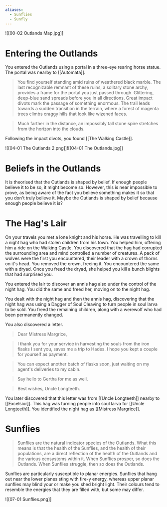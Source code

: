 ```yaml
---
aliases:
  - Sunflies
  - Sunfly
---
```

![[00-02 Outlands Map.jpg]]
# Entering the Outlands
You entered the Outlands using a portal in a three-eye rearing horse statue. The portal was nearby to [[Automata]].

> You find yourself standing amid ruins of weathered black marble. The last recognizable remnant of these ruins, a solitary stone archy, provides a frame for the portal you just passed through. Glittering, deep-blue sand spreads before you in all directions. Great impact divots mark the passage of something enormous. The trail leads towards a sudden transition in the terrain, where a forest of magenta trees climbs craggy hills that look like wizened faces.

> Much farther in the distance, an impossibly tall stone spire stretches from the horizon into the clouds.

Following the impact divots, you found [[The Walking Castle]].

![[04-01 The Outlands 2.png]]![[04-01 The Outlands.jpg]]
# Beliefs in the Outlands
It is theorised that the Outlands is shaped by belief. If enough people believe it to be so, it might become so. However, this is near impossible to prove, as being aware of the fact you believe something makes it so that you don't truly believe it. Maybe the Outlands is shaped by belief because enough people believe it is? 
# The Hag's Lair
On your travels you met a lone knight and his horse. He was travelling to kill a night hag who had stolen children from his town. You helped him, offering him a ride on the Walking Castle. You discovered that the hag had corrupted the surrounding area and mind controlled a number of creatures. A pack of wolves were the first you encountered, their leader with a crown of thorns on it's head. You removed the crown, freeing it. You encountered the same with a dryad. Once you freed the dryad, she helped you kill a bunch blights that had surprised you.

You entered the lair to discover an annis hag also under the control of the night hag. You did the same and freed her, moving on to the night hag.

You dealt with the night hag and then the annis hag, discovering that the night hag was using a Dagger of Soul Cleaving to turn people in soul larva to be sold. You freed the remaining children, along with a werewolf who had been permanently changed.

You also discovered a letter.

> Dear Mistress Margrice,

> I thank you for your service in harvesting the souls from the iron flasks I sent you, saves me a trip to Hades. I hope you kept a couple for yourself as payment.

> You can expect another batch of flasks soon, just waiting on my agent's deliveries to my cabin.

> Say hello to Gertha for me as well.

> Best wishes, Uncle Longteeth.

You later discovered that this letter was from [[Uncle Longteeth]] nearby to [[Excelsior]]. This hag was turning people into soul larva for [[Uncle Longteeth]]. You identified the night hag as [[Mistress Margrice]].
# Sunflies
> Sunflies are the natural indicator species of the Outlands. What this means is that the health of the Sunflies, and the health of their populations, are a direct reflection of the health of the Outlands and the various ecosystems within it. When Sunflies prosper, so does the Outlands. When Sunflies struggle, then so does the Outlands.

Sunflies are particularly susceptible to planar energies. Sunflies that hang out near the lower planes sting with fire-y energy, whereas upper planar sunflies may blind your or make you shed bright light. Their colours tend to resemble the energies that they are filled with, but some may differ. 
 
![[07-01 Sunflies.png]]
